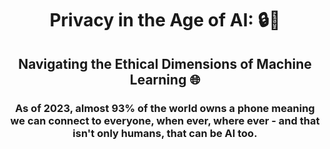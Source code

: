  # <center>Privacy in the Age of AI: 🔒🤖 </center> 
## <center> Navigating the Ethical Dimensions of Machine Learning 🌐</center>

### <center> As of 2023, almost 93% of the world owns a phone meaning we can connect to everyone, when ever, where ever - and that isn't only humans, that can be AI too. <center>

